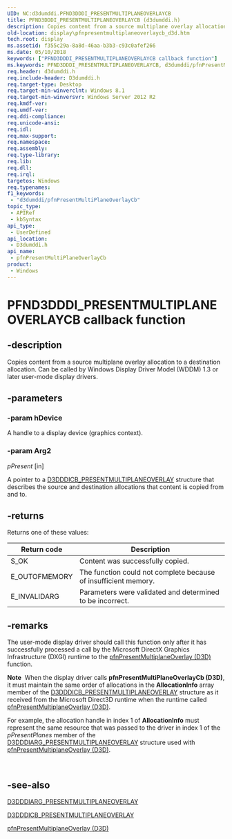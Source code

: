 ```yaml
---
UID: NC:d3dumddi.PFND3DDDI_PRESENTMULTIPLANEOVERLAYCB
title: PFND3DDDI_PRESENTMULTIPLANEOVERLAYCB (d3dumddi.h)
description: Copies content from a source multiplane overlay allocation to a destination allocation. Can be called by Windows Display Driver Model (WDDM) 1.3 or later user-mode display drivers.
old-location: display\pfnpresentmultiplaneoverlaycb_d3d.htm
tech.root: display
ms.assetid: f355c29a-8a8d-46aa-b3b3-c93c0afef266
ms.date: 05/10/2018
keywords: ["PFND3DDDI_PRESENTMULTIPLANEOVERLAYCB callback function"]
ms.keywords: PFND3DDDI_PRESENTMULTIPLANEOVERLAYCB, d3dumddi/pfnPresentMultiPlaneOverlayCb, display.pfnpresentmultiplaneoverlaycb_d3d, pfnPresentMultiPlaneOverlayCb, pfnPresentMultiPlaneOverlayCb (D3D) callback, pfnPresentMultiPlaneOverlayCb callback function [Display Devices]
req.header: d3dumddi.h
req.include-header: D3dumddi.h
req.target-type: Desktop
req.target-min-winverclnt: Windows 8.1
req.target-min-winversvr: Windows Server 2012 R2
req.kmdf-ver: 
req.umdf-ver: 
req.ddi-compliance: 
req.unicode-ansi: 
req.idl: 
req.max-support: 
req.namespace: 
req.assembly: 
req.type-library: 
req.lib: 
req.dll: 
req.irql: 
targetos: Windows
req.typenames: 
f1_keywords:
 - "d3dumddi/pfnPresentMultiPlaneOverlayCb"
topic_type:
 - APIRef
 - kbSyntax
api_type:
 - UserDefined
api_location:
 - D3dumddi.h
api_name:
 - pfnPresentMultiPlaneOverlayCb
product:
 - Windows
---
```


# PFND3DDDI_PRESENTMULTIPLANEOVERLAYCB callback function

## -description

Copies content from a source multiplane overlay allocation to a destination allocation. Can be called by Windows Display Driver Model (WDDM) 1.3 or later user-mode display drivers.

## -parameters

### -param hDevice

A handle to a display device (graphics context).

### -param Arg2

*pPresent* [in]

A pointer to a <a href="https://docs.microsoft.com/windows-hardware/drivers/ddi/d3dumddi/ns-d3dumddi-d3dddicb_presentmultiplaneoverlay">D3DDDICB_PRESENTMULTIPLANEOVERLAY</a> structure that describes the source and destination allocations that content is copied from and to.

## -returns

Returns one of these values:

|Return code|Description|
|--- |--- |
|S_OK|Content was successfully copied.|
|E_OUTOFMEMORY|The function could not complete because of insufficient memory.|
|E_INVALIDARG|Parameters were validated and determined to be incorrect.|

## -remarks

The user-mode display driver should call this function only after it has successfully processed a call by the Microsoft DirectX Graphics Infrastructure (DXGI) runtime to the <a href="https://docs.microsoft.com/windows-hardware/drivers/ddi/d3dumddi/nc-d3dumddi-pfnd3dddi_presentmultiplaneoverlay">pfnPresentMultiplaneOverlay (D3D)</a> function.

<div class="alert"><b>Note</b>  When the display driver calls <b>pfnPresentMultiPlaneOverlayCb (D3D)</b>, it must maintain the same order of allocations in the <b>AllocationInfo</b> array member of the  <a href="https://docs.microsoft.com/windows-hardware/drivers/ddi/d3dumddi/ns-d3dumddi-d3dddicb_presentmultiplaneoverlay">D3DDDICB_PRESENTMULTIPLANEOVERLAY</a> structure as it received from the Microsoft Direct3D runtime when the runtime called <a href="https://docs.microsoft.com/windows-hardware/drivers/ddi/d3dumddi/nc-d3dumddi-pfnd3dddi_presentmultiplaneoverlay">pfnPresentMultiplaneOverlay (D3D)</a>.<p class="note">For example, the allocation handle in index 1 of <b>AllocationInfo</b> must represent the same resource that was passed to the driver in index 1 of the <i>pPresentPlanes</i> member of the <a href="https://docs.microsoft.com/windows-hardware/drivers/ddi/d3dumddi/ns-d3dumddi-d3dddiarg_presentmultiplaneoverlay">D3DDDIARG_PRESENTMULTIPLANEOVERLAY</a> structure used with <a href="https://docs.microsoft.com/windows-hardware/drivers/ddi/d3dumddi/nc-d3dumddi-pfnd3dddi_presentmultiplaneoverlay">pfnPresentMultiplaneOverlay (D3D)</a>.

</div>
<div> </div>

## -see-also

<a href="https://docs.microsoft.com/windows-hardware/drivers/ddi/d3dumddi/ns-d3dumddi-d3dddiarg_presentmultiplaneoverlay">D3DDDIARG_PRESENTMULTIPLANEOVERLAY</a>



<a href="https://docs.microsoft.com/windows-hardware/drivers/ddi/d3dumddi/ns-d3dumddi-d3dddicb_presentmultiplaneoverlay">D3DDDICB_PRESENTMULTIPLANEOVERLAY</a>



<a href="https://docs.microsoft.com/windows-hardware/drivers/ddi/d3dumddi/nc-d3dumddi-pfnd3dddi_presentmultiplaneoverlay">pfnPresentMultiplaneOverlay (D3D)</a>


